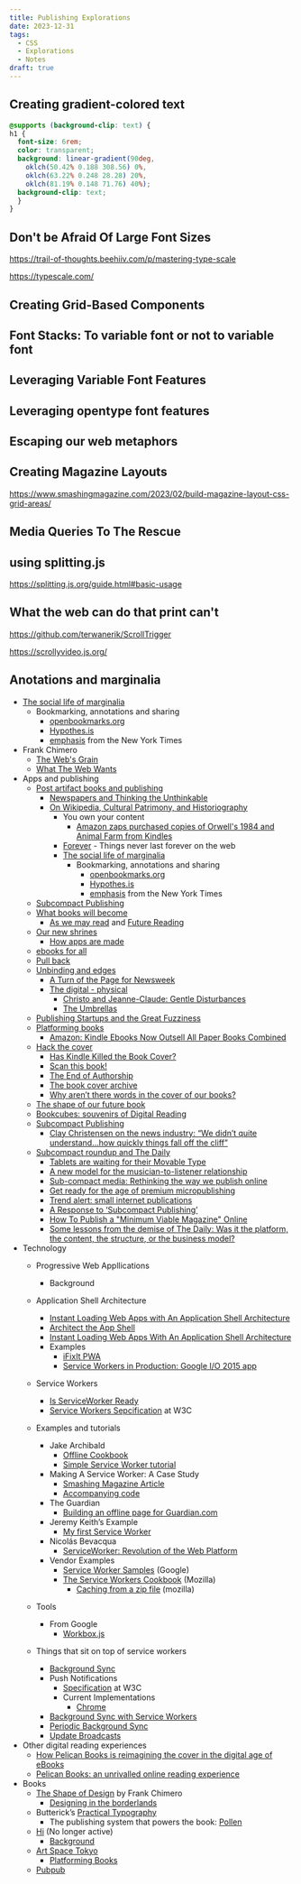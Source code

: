 ```yaml
---
title: Publishing Explorations
date: 2023-12-31
tags:
  - CSS
  - Explorations
  - Notes
draft: true
---
```



## Creating gradient-colored text

```css
@supports (background-clip: text) {
h1 {
  font-size: 6rem;
  color: transparent;
  background: linear-gradient(90deg,
    oklch(50.42% 0.188 308.56) 0%,
    oklch(63.22% 0.248 28.28) 20%,
    oklch(81.19% 0.148 71.76) 40%);
  background-clip: text;
  }
}
```

## Don't be Afraid Of Large Font Sizes

<https://trail-of-thoughts.beehiiv.com/p/mastering-type-scale>

<https://typescale.com/>

## Creating Grid-Based Components

## Font Stacks: To variable font or not to variable font

## Leveraging Variable Font Features

## Leveraging opentype font features

## Escaping our web metaphors

## Creating Magazine Layouts

<https://www.smashingmagazine.com/2023/02/build-magazine-layout-css-grid-areas/>

## Media Queries To The Rescue

## using splitting.js

<https://splitting.js.org/guide.html#basic-usage>

## What the web can do that print can't

<https://github.com/terwanerik/ScrollTrigger>

<https://scrollyvideo.js.org/>

## Anotations and marginalia

* [The social life of marginalia](http://bobulate.com/post/5013829096/the-social-life-of-marginalia)
  * Bookmarking, annotations and sharing
    * [openbookmarks.org](http://www.openbookmarks.org/)
    * [Hypothes.is](https://hypothes.is/)
    * [emphasis](https://github.com/NYTimes/Emphasis) from the New York Times
* Frank Chimero
  * [The Web's Grain](https://frankchimero.com/blog/2015/the-webs-grain/)
  * [What The Web Wants](https://frankchimero.com/blog/2013/what-screens-want/)
* Apps and publishing
  * [Post artifact books and publishing](http://craigmod.com/journal/post_artifact/)
    * [Newspapers and Thinking the Unthinkable](https://www.edge.org/conversation/clay_shirky-newspapers-and-thinking-the-unthinkable)
    * [On Wikipedia, Cultural Patrimony, and Historiography](http://booktwo.org/notebook/wikipedia-historiography/)
      * You own your content
        * [Amazon zaps purchased copies of Orwell's 1984 and Animal Farm from Kindles](http://boingboing.net/2009/07/17/amazon-zaps-purchase.html)
      * [Forever](https://aworkinglibrary.com/writing/forever) - Things never last forever on the web
      * [The social life of marginalia](http://bobulate.com/post/5013829096/the-social-life-of-marginalia)
        * Bookmarking, annotations and sharing
          * [openbookmarks.org](http://www.openbookmarks.org/)
          * [Hypothes.is](https://hypothes.is/)
          * [emphasis](https://github.com/NYTimes/Emphasis) from the New York Times
  * [Subcompact Publishing](https://craigmod.com/journal/subcompact_publishing/)
  * [What books will become](http://kk.org/thetechnium/what-books-will/)
    * [As we may read](http://craigmod.com/sputnik/as_we_may_read/) and [Future Reading](https://aeon.co/essays/stagnant-and-dull-can-digital-books-ever-replace-print)
  * [Our new shrines](http://contentsmagazine.com/articles/our-new-shrines/)
    * [How apps are made](http://contentsmagazine.com/articles/our-new-shrines/)
  * [ebooks for all](http://craigmod.com/sputnik/worldreader/)
  * [Pull back](https://medium.com/@craigmod/pull-back-17a9ebc060d3#.lv3ix13z9)
  * [Unbinding and edges](https://craigmod.com/essays/unbinding/)
    * [A Turn of the Page for Newsweek](http://www.thedailybeast.com/articles/2012/10/18/a-turn-of-the-page-for-newsweek.html)
    * [The digital - physical](http://craigmod.com/journal/digital_physical/)
      * [Christo and Jeanne-Claude: Gentle Disturbances](http://www.artagogo.com/commentary/christo/christo.htm)
      * [The Umbrellas](http://christojeanneclaude.net/projects/the-umbrellas)
  * [Publishing Startups and the Great Fuzziness](http://craigmod.com/sputnik/publishing_startups/)
  * [Platforming books](http://craigmod.com/journal/platforming_books/)
    * [Amazon: Kindle Ebooks Now Outsell All Paper Books Combined](http://www.cultofmac.com/182864/amazon-kindle-ebooks-now-outsell-all-paper-books-combined/)
  * [Hack the cover](http://craigmod.com/journal/hack_the_cover/)
    * [Has Kindle Killed the Book Cover?](Has%20Kindle%20Killed%20the%20Book%20Cover?)
    * [Scan this book!](http://www.nytimes.com/2006/05/14/magazine/14publishing.html?pagewanted=all)
    * [The End of Authorship](http://www.nytimes.com/2006/06/25/books/review/25updike.html?pagewanted=print&pagewanted=all)
    * [The book cover archive](http://bookcoverarchive.com/)
    * [Why aren’t there words in the cover of our books?](http://www.thedominoproject.com/2011/02/why-arent-there-words-on-the-cover-of-our-books.html)
  * [The shape of our future book](http://craigmod.com/sputnik/our_future_book/)
  * [Bookcubes: souvenirs of Digital Reading](http://booktwo.org/notebook/bookcubes/)
  * [Subcompact Publishing](http://craigmod.com/journal/subcompact_publishing/)
    * [Clay Christensen on the news industry: “We didn’t quite understand…how quickly things fall off the cliff”](http://www.niemanlab.org/2012/10/clay-christensen-on-the-news-industry-we-didnt-quite-understand-how-quickly-things-fall-off-the-cliff/)
  * [Subcompact roundup and The Daily](http://craigmod.com/sputnik/subcompact_round_up/)
    * [Tablets are waiting for their Movable Type](https://signalvnoise.com/posts/3334-tablets-are-waiting-for-their-movable-type)
    * [A new model for the musician-to-listener relationship](https://medium.com/the-future-of-publishing/a-new-model-for-the-musician-to-listener-relationship-44e778827320#.u22ff8gs9)
    * [Sub-compact media: Rethinking the way we publish online](https://gigaom.com/2012/11/30/sub-compact-media-rethinking-the-way-we-publish-online/)
    * [Get ready for the age of premium micropublishing](https://pando.com/2012/12/03/get-ready-for-the-age-of-premium-micropublishing/)
    * [Trend alert: small internet publications](http://kottke.org/12/12/trend-alert-small-internet-publications)
    * [A Response to ‘Subcompact Publishing’](http://www.foliomag.com/2012/response-subcompact-publishing/#.UMET28pU7jL)
    * [How To Publish a "Minimum Viable Magazine" Online](https://www.technologyreview.com/s/508166/how-to-publish-a-minimum-viable-magazine-online/)
    * [Some lessons from the demise of The Daily: Was it the platform, the content, the structure, or the business model?](http://www.niemanlab.org/2012/12/some-lessons-from-the-demise-of-the-daily-was-it-the-platform-the-content-the-structure-or-the-business-model/)
* Technology
  * Progressive Web Appllications
    * Background

  * Application Shell Architecture
    * [Instant Loading Web Apps with An Application Shell Architecture](https://developers.google.com/web/updates/2015/11/app-shell)
    * [Architect the App Shell](https://developers.google.com/web/fundamentals/getting-started/your-first-progressive-web-app/step-01?hl=en)
    * [Instant Loading Web Apps With An Application Shell Architecture](https://medium.com/google-developers/instant-loading-web-apps-with-an-application-shell-architecture-7c0c2f10c73#.w7icv2hw9)
    * Examples
      * [iFixIt PWA](https://ifixit-pwa.appspot.com/)
      * [Service Workers in Production: Google I/O 2015 app](https://developers.google.com/web/showcase/case-study/service-workers-iowa)
  * Service Workers
    * [Is ServiceWorker Ready](https://jakearchibald.github.io/isserviceworkerready/)
    * [Service Workers Sepcification](https://www.w3.org/TR/service-workers/) at W3C
  * Examples and tutorials
    * Jake Archibald
      * [Offline Cookbook](https://jakearchibald.com/2014/offline-cookbook/)
      * [Simple Service Worker tutorial](https://github.com/jakearchibald/simple-serviceworker-tutorial)
    * Making A Service Worker: A Case Study
      * [Smashing Magazine Article](https://www.smashingmagazine.com/2016/02/making-a-service-worker/)
      * [Accompanying code](https://github.com/lyzadanger/serviceworker-example)
    * The Guardian
      * [Building an offline page for Guardian.com](https://www.theguardian.com/info/developer-blog/2015/nov/04/building-an-offline-page-for-theguardiancom)
    * Jeremy Keith’s Example
      * [My first Service Worker](https://adactio.com/journal/9775)
    * Nicolás Bevacqua
      * [ServiceWorker: Revolution of the Web Platform](https://ponyfoo.com/articles/serviceworker-revolution)
    * Vendor Examples
      * [Service Worker Samples](https://github.com/GoogleChrome/samples/tree/gh-pages/service-worker) (Google)
      * [The Service Workers Cookbook](https://serviceworke.rs/) (Mozilla)
        * [Caching from a zip file](https://serviceworke.rs/cache-from-zip_worker_doc.html) (mozilla)
  * Tools
    * From Google
      * [Workbox.js](https://developers.google.com/web/tools/workbox)
  * Things that sit on top of service workers
    * [Background Sync](https://github.com/slightlyoff/ServiceWorker/blob/master/explainer.md)
    * Push Notifications
      * [Specification](https://www.w3.org/TR/push-api/) at W3C
      * Current Implementations
        * [Chrome](https://developers.google.com/web/updates/2015/03/push-notifications-on-the-open-web?hl=en)
    * [Background Sync with Service Workers](https://davidwalsh.name/background-sync)
    * [Periodic Background Sync](https://web.dev/periodic-background-sync/)
    * [Update Broadcasts](https://web.dev/broadcast-updates-guide/)
* Other digital reading experiences
  * [How Pelican Books is reimagining the cover in the digital age of eBooks](http://www.fastcodesign.com/3038698/how-pelican-books-is-reimagining-the-cover-in-the-age-of-e-books)
  * [Pelican Books: an unrivalled online reading experience](https://www.creativereview.co.uk/cr-blog/2014/november/pelican-books-an-unrivalled-online-reading-experience/)
* Books
  * [The Shape of Design](http://shapeofdesignbook.com) by Frank Chimero
    * [Designing in the borderlands](http://www.frankchimero.com/writing/designing-in-the-borderlands/)
  * Butterick’s [Practical Typography](http://practicaltypography.com)
    * The publishing system that powers the book: [Pollen](http://docs.racket-lang.org/pollen/)
  * [Hi](https://hi.co/) (No longer active)
    * [Background](https://craigmod.com/essays/hitotoki_narrative_mapping/)
  * [Art Space Tokyo](http://read.artspacetokyo.com/)
    * [Platforming Books](http://craigmod.com/journal/platforming_books/)
  * [Pubpub](https://www.pubpub.org/)

